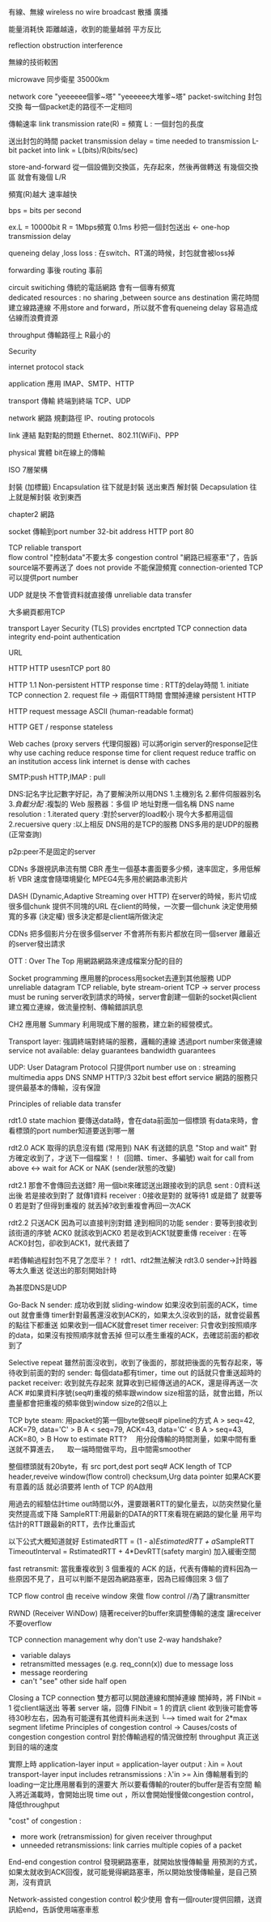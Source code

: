 有線、無線
wireless 
no wire 
broadcast 散播 廣播

能量消耗快
距離越遠，收到的能量越弱
平方反比

reflection obstruction interference

無線的技術較困

microwave 
同步衛星 35000km

network core
"yeeeeee個爹~塔"
"yeeeeee大堆爹~塔"
packet-switching 封包交換
每一個packet走的路徑不一定相同

傳輸速率 link transmission rate(R) = 頻寬
L : 一個封包的長度

送出封包的時間
packet transmission delay 
= time needed to transmission L-bit packet into link 
= L(bits)/R(bits/sec)

store-and-forward 從一個設備到交換區，先存起來，然後再做轉送
有幾個交換區 就會有幾個 L/R

頻寬(R)越大 速率越快

bps = bits per second

ex.L = 10000bit R = 1Mbps頻寬   0.1ms 秒把一個封包送出 <- one-hop transmission delay 

queneing delay ,loss
loss : 在switch、RT滿的時候，封包就會被loss掉

forwarding 事後  routing 事前

circuit switiching 傳統的電話網路
會有一個專有頻寬  
dedicated resources : no sharing ,between source ans destination
需花時間建立線路連線
不用store and forward，所以就不會有queneing delay
容易造成佔線而浪費資源


throughput 傳輸路徑上 R最小的

Security 


internet protocol stack

application 應用  IMAP、SMTP、HTTP

transport   傳輸  終端到終端 TCP、UDP

network     網路  規劃路徑  IP、routing protocols  

link        連結  點對點的問題  Ethernet、802.11(WiFi)、PPP

physical    實體  bit在線上的傳輸


ISO 7層架構

封裝 (加標籤) Encapsulation 往下就是封裝    送出東西
解封裝        Decapsulation 往上就是解封裝  收到東西

chapter2
網路

socket
傳輸到port number 
32-bit address
HTTP port 80

TCP
reliable transport  
flow control        "控制data"不要太多
congestion control  "網路已經塞車"了，告訴source端不要再送了
does not provide    不能保證頻寬
connection-oriented TCP可以提供port number

UDP 就是快 不會管資料就直接傳
unreliable data transfer

大多網頁都用TCP

transport Layer Security (TLS)
provides encrtpted TCP connection
data integrity
end-point authentication 

URL

HTTP
HTTP usesnTCP
port 80

HTTP 1.1 
Non-persistent HTTP
response time : RTT的delay時間 1. initiate TCP connection 2. request file -> 兩個RTT時間
		    會關掉連線
persistent HTTP

HTTP request message 
ASCII (human-readable format)

HTTP GET / response 
stateless 

Web caches (proxy servers 代理伺服器)
可以將origin server的response記住
why use caching
reduce response time for client request
reduce traffic on an institution access link
internet is dense with caches

SMTP:push
HTTP,IMAP : pull

DNS:記名字比記數字好記，為了要解決所以用DNS
1.主機別名
2.郵件伺服器別名
3.*負載分配*  :複製的 Web 服務器：多個 IP 地址對應一個名稱
DNS name resolution :
1.iterated query :對於server的load較小  現今大多都用這個
2.recuersive query :以上相反
DNS用的是TCP的服務
DNS多用的是UDP的服務(正常查詢)

p2p:peer不是固定的server

CDNs
多跟視訊串流有關
CBR 產生一個基本畫面要多少頻，速率固定，多用低解析
VBR 速度會隨環境變化
MPEG4先多用於網路串流影片

DASH (Dynamic,Adaptive Streaming over HTTP)
在server的時候，影片切成很多個chunk
提供不同塊的URL
在client的時候，一次要一個chunk
決定使用頻寬的多寡 (決定權)
很多決定都是client端所做決定

CDNs
把多個影片分在很多個server 不會將所有影片都放在同一個server
離最近的server發出請求

OTT : Over The Top
用網路網路來達成檔案分配的目的

Socket programming
應用層的process用socket去連到其他服務
UDP unreliable datagram
TCP reliable, byte stream-orient
TCP -> server process must be runing
	 server收到請求的時候，server會創建一個新的socket與client建立獨立連線，做流量控制、傳輸錯誤訊息

CH2 應用層 Summary
利用現成下層的服務，建立新的經營模式。

Transport layer: 強調終端對終端的服務，邏輯的連線
透過port number來做連線
service not available:
	delay guarantees
	bandwidth guarantees

UDP: User Datagram Protocol
只提供port number
use on :
	streaming multimedia apps 
	DNS
	SNMP
	HTTP/3
32bit
best effort service 網路的服務只提供最基本的傳輸，沒有保證

Principles of reliable data transfer

rdt1.0 state machion
要傳送data時，會在data前面加一個標頭
有data來時，會看標頭的port number知道要送到哪一層

rdt2.0
ACK  取得的訊息沒有錯 (常用到)
NAK  有送錯的訊息
"Stop and wait" 對方確定收到了，才送下一個檔案！！ (回饋、timer、多編號)
wait for call from above <-> wait for ACK or NAK  (sender狀態的改變)

rdt2.1
那會不會傳回去送錯?
用一個bit來確認送出跟接收到的訊息
sent : 0資料送出後 若是接收到對了 就傳1資料
receiver : 0接收是對的 就等待1 或是錯了 就要等0 若是對了但得到重複的 就丟掉?收到重複會再回一次ACK

rdt2.2
只送ACK 因為可以直接判別對錯 達到相同的功能 
sender : 要等到接收到該街道的序號 ACK0 就該收到ACK0 若是收到ACK1就要重傳
receiver : 在等ACK0封包，卻收到ACK1，就代表錯了

#若傳輸過程封包不見了怎麼半？！  rdt1、rdt2無法解決
rdt3.0
sender->計時器等太久重送
從送出的那刻開始計時

為甚麼DNS是UDP

Go-Back N
sender:
成功收到就 sliding-window
如果沒收到前面的ACK，time out 就會重傳
timer針對最舊還沒收到ACK的，如果太久沒收到的話，就會從最舊的點往下都重送
如果收到一個ACK就會reset timer
receiver:
只會收到按照順序的data，如果沒有按照順序就會丟掉
但可以產生重複的ACK，去確認前面的都收到了

Selective repeat
雖然前面沒收到，收到了後面的，那就把後面的先暫存起來，等待收到前面的對的
sender:
每個data都有timer，time out 的話就只會重送超時的packet
receiver:
收到就先存起來
就算收到已經傳送過的ACK，還是得再送一次ACK
#如果資料序號(seq#)重複的頻率跟window size相當的話，就會出錯，所以盡量都會把重複的頻率做到window size的2倍以上

TCP
byte steam: 用packet的第一個byte做seq#
pipeline的方式
A > seq=42, ACK=79, data='C' > B
A < seq=79, ACK=43, data='C' < B
A > seq=43, ACK=80,          > B
How to estimate RTT?
　用分段傳輸的時間測量，如果中間有重送就不算進去，
　取一端時間做平均，且中間需smoother

整個標頭就有20byte，有
src port,dest port
seq#
ACK
length of TCP header,reveive window(flow control)
checksum,Urg data pointer
如果ACK要有意義的話 就必須要將 lenth of TCP 的A啟用

用過去的經驗估計time out時間以外，還要跟著RTT的變化量去，以防突然變化量突然提高或下降
SampleRTT:用最新的DATA的RTT來看現在網路的變化量
	    用平均估計的RTT跟最新的RTT，去作比重函式

以下公式大概知道就好
EstimatedRTT = (1 - a)*EstimatedRTT + a*SampleRTT
TimeoutInterval = RstimatedRTT + 4*DevRTT(safety margin)  加入緩衝空間

fast retransmit: 
當我重複收到 3 個重複的 ACK 的話，代表有傳輸的資料因為一些原因不見了，且可以判斷不是因為網路塞車，因為已經傳回來 3 個了

TCP flow control
由 receive window 來做 flow control 
//為了讓transmitter

RWND (Receiver WiNDow) 
隨著receiver的buffer來調整傳輸的速度 讓receiver不要overflow

TCP connection management
why don't use 2-way handshake?
* variable dalays
* retransmitted messages (e.g. req_conn(x)) due to message loss
* message reordering
* can't "see" other side
half open

Closing a TCP connection
雙方都可以開啟連線和關掉連線
關掉時，將 FINbit = 1 從client端送出
等著 server 端，回傳 FINbit = 1 的資訊
client 收到後可能會等待30秒左右，因為有可能還有其他資料尚未送到
				└--> timed wait for 2*max segment lifetime
Principles of congestion control ->  Causes/costs of congestion
congestion control 對於傳輸過程的情況做控制
throughput 真正送到目的端的速度

實際上時
application-layer input = application-layer output : λin = λout
transport-layer input includes retransmissions : λ'in >= λin   傳輸層看到的loading一定比應用層看到的還要大
所以要看傳輸的router的buffer是否有空間
輸入將近滿載時，會開始出現 time out ，所以會開始慢慢做congestion control，降低throughput

"cost" of congestion :
* more work (retransmission) for given receiver throughput
* unneeded retransmissions: link carries multiple copies of a packet

End-end congestion control
發現網路塞車，就開始放慢傳輸量
用預測的方式，如果太就收到ACK回復，就可能覺得網路塞車，所以開始放慢傳輸量，是自己預測，沒有資訊

Network-assisted congestion control 較少使用
會有一個router提供回饋，送資訊給end，告訴使用端塞車惹










































































